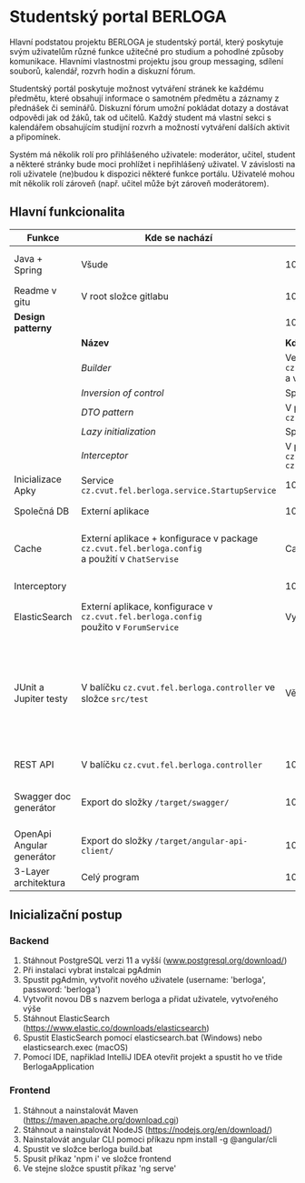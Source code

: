 # Studentský portal BERLOGA

Hlavní podstatou projektu BERLOGA je studentský portál, který poskytuje svým uživatelům různé funkce užitečné pro studium a pohodlné způsoby komunikace. Hlavními vlastnostmi projektu jsou group messaging, sdílení souborů, kalendář, rozvrh hodin a diskuzní fórum.   

Studentský portál poskytuje možnost vytváření stránek ke každému předmětu, které obsahují informace o samotném předmětu a záznamy z přednášek či seminářů. Diskuzní fórum umožní pokládat dotazy a dostávat odpovědi jak od žáků, tak od učitelů. Každý student má vlastní sekci s kalendářem obsahujícím studijní rozvrh a možností vytváření dalších aktivit a připomínek.   

Systém má několik rolí pro přihlášeného uživatele: moderátor, učitel, student a některé stránky bude moci prohlížet i nepřihlášený uživatel. V závislosti na roli uživatele (ne)budou k dispozici některé funkce portálu. Uživatelé mohou mít několik rolí zároveň (např. učitel může být zároveň moderátorem).   

## Hlavní funkcionalita

| Funkce | Kde se nachází | Z kolika % je hotová nebo popis | Detaily |
|--------|----------------|----------------------|---------|
| Java + Spring | Všude | 100% | Java 1.8, Spring 2.3.0 a vyšší |
| Readme v gitu | V root složce gitlabu | 100% |  |
| **Design patterny** |  | 100% |  |
|  | **Název** | **Kde se nachází** | **Detaily** |
| | *Builder* | Ve většině DTO v package `cz.cvut.fel.berloga.controller.dto`<br/> a v entitách |   |
| | *Inversion of control* | Spring IoC  |   |
| | *DTO pattern* | V package `cz.cvut.fel.berloga.controller.dto` |   |
| | *Lazy initialization* | Spring hibernate persistance |  `fetch = LAZY` |
| | *Interceptor* | V package `cz.cvut.fel.berloga.controller.config` <br/>  `cz.cvut.fel.berloga.controller.interceptors` |  Spring interceptory |
| Inicializace Apky | Service `cz.cvut.fel.berloga.service.StartupService` | 100% |  |
| Společná DB | Externí aplikace | 100% | PostgreSQL verze >= 9 |
| Cache | Externí aplikace + konfigurace v package <br/> `cz.cvut.fel.berloga.config` <br/> a použití v `ChatServise` | Cachování entit `ChatEntity` | Problematické nasazení, použit HazelCast |
| Interceptory |  | 100% | Logovací systém |
| ElasticSearch | Externí aplikace, konfigurace v <br/> `cz.cvut.fel.berloga.config` <br/> použito v `ForumService` | Vyhledávání v názvech `QuestionForumEntity` |  |
| JUnit a Jupiter testy | V balíčku `cz.cvut.fel.berloga.controller` ve složce `src/test` | Většina základních testů hotovo | Nespouští se automaticky<br/> při buildu, moc času, musí se ručně <br/>(v IDEI pravým na složku tests, <br/>a spustit testy) |
| REST API | V balíčku `cz.cvut.fel.berloga.controller` | 100% | Viz další řádek |
| Swagger doc generátor | Export do složky `/target/swagger/` | 100% | Slouží k náhledu api a k generování frontendu |
| OpenApi Angular generátor | Export do složky `/target/angular-api-client/` | 100% | Generuje kompletní api pro FE |
| 3-Layer architektura | Celý program | 100% |  |

## Inicializační postup
### Backend
1) Stáhnout PostgreSQL verzi 11 a vyšší (www.postgresql.org/download/)
2) Při instalaci vybrat instalcai pgAdmin
3) Spustit pgAdmin, vytvořit nového uživatele (username: 'berloga', password: 'berloga')
4) Vytvořit novou DB s nazvem berloga a přidat uživatele, vytvořeného výše
5) Stáhnout ElasticSearch (https://www.elastic.co/downloads/elasticsearch)
6) Spustit ElasticSearch pomocí elasticsearch.bat (Windows) nebo elasticsearch.exec (macOS)
7) Pomocí IDE, napřiklad IntelliJ IDEA otevřit projekt a spustit ho ve třide BerlogaApplication

### Frontend
1) Stáhnout a nainstalovát Maven (https://maven.apache.org/download.cgi)
2) Stáhnout a nainstalovát NodeJS (https://nodejs.org/en/download/)
3) Nainstalovát angular CLI pomoci příkazu npm install -g @angular/cli
4) Spustit ve složce berloga build.bat
5) Spusit příkaz 'npm i' ve složce frontend
6) Ve stejne složce spustit příkaz 'ng serve'
